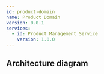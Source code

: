 ```yaml
---
id: product-domain
name: Product Domain
version: 0.0.1
services:
  - id: Product Management Service
    version: 1.0.0
---
```

## Architecture diagram
<NodeGraph />
